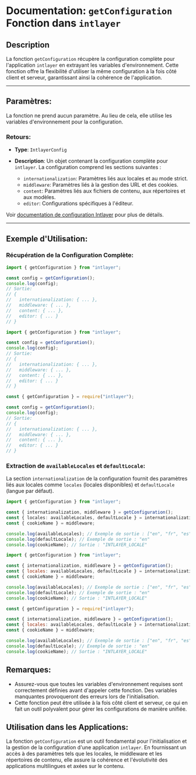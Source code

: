 # Documentation: `getConfiguration` Fonction dans `intlayer`

## Description

La fonction `getConfiguration` récupère la configuration complète pour l'application `intlayer` en extrayant les variables d'environnement. Cette fonction offre la flexibilité d'utiliser la même configuration à la fois côté client et serveur, garantissant ainsi la cohérence de l'application.

---

## Paramètres:

La fonction ne prend aucun paramètre. Au lieu de cela, elle utilise les variables d'environnement pour la configuration.

### Retours:

- **Type**: `IntlayerConfig`
- **Description**: Un objet contenant la configuration complète pour `intlayer`. La configuration comprend les sections suivantes :

  - `internationalization`: Paramètres liés aux locales et au mode strict.
  - `middleware`: Paramètres liés à la gestion des URL et des cookies.
  - `content`: Paramètres liés aux fichiers de contenu, aux répertoires et aux modèles.
  - `editor`: Configurations spécifiques à l'éditeur.

Voir [documentation de configuration Intlayer](https://github.com/aymericzip/intlayer/blob/main/docs/fr/configuration.md) pour plus de détails.

---

## Exemple d'Utilisation:

### Récupération de la Configuration Complète:

```typescript codeFormat="typescript"
import { getConfiguration } from "intlayer";

const config = getConfiguration();
console.log(config);
// Sortie:
// {
//   internationalization: { ... },
//   middleware: { ... },
//   content: { ... },
//   editor: { ... }
// }
```

```javascript codeFormat="esm"
import { getConfiguration } from "intlayer";

const config = getConfiguration();
console.log(config);
// Sortie:
// {
//   internationalization: { ... },
//   middleware: { ... },
//   content: { ... },
//   editor: { ... }
// }
```

```javascript codeFormat="commonjs"
const { getConfiguration } = require("intlayer");

const config = getConfiguration();
console.log(config);
// Sortie:
// {
//   internationalization: { ... },
//   middleware: { ... },
//   content: { ... },
//   editor: { ... }
// }
```

### Extraction de `availableLocales` et `defaultLocale`:

La section `internationalization` de la configuration fournit des paramètres liés aux locales comme `locales` (locales disponibles) et `defaultLocale` (langue par défaut).

```typescript codeFormat="typescript"
import { getConfiguration } from "intlayer";

const { internationalization, middleware } = getConfiguration();
const { locales: availableLocales, defaultLocale } = internationalization;
const { cookieName } = middleware;

console.log(availableLocales); // Exemple de sortie : ["en", "fr", "es"]
console.log(defaultLocale); // Exemple de sortie : "en"
console.log(cookieName); // Sortie : "INTLAYER_LOCALE"
```

```javascript codeFormat="esm"
import { getConfiguration } from "intlayer";

const { internationalization, middleware } = getConfiguration();
const { locales: availableLocales, defaultLocale } = internationalization;
const { cookieName } = middleware;

console.log(availableLocales); // Exemple de sortie : ["en", "fr", "es"]
console.log(defaultLocale); // Exemple de sortie : "en"
console.log(cookieName); // Sortie : "INTLAYER_LOCALE"
```

```javascript codeFormat="commonjs"
const { getConfiguration } = require("intlayer");

const { internationalization, middleware } = getConfiguration();
const { locales: availableLocales, defaultLocale } = internationalization;
const { cookieName } = middleware;

console.log(availableLocales); // Exemple de sortie : ["en", "fr", "es"]
console.log(defaultLocale); // Exemple de sortie : "en"
console.log(cookieName); // Sortie : "INTLAYER_LOCALE"
```

## Remarques:

- Assurez-vous que toutes les variables d'environnement requises sont correctement définies avant d'appeler cette fonction. Des variables manquantes provoqueront des erreurs lors de l'initialisation.
- Cette fonction peut être utilisée à la fois côté client et serveur, ce qui en fait un outil polyvalent pour gérer les configurations de manière unifiée.

## Utilisation dans les Applications:

La fonction `getConfiguration` est un outil fondamental pour l'initialisation et la gestion de la configuration d'une application `intlayer`. En fournissant un accès à des paramètres tels que les locales, le middleware et les répertoires de contenu, elle assure la cohérence et l'évolutivité des applications multilingues et axées sur le contenu.
